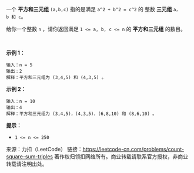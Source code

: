 一个 **平方和三元组** ```(a,b,c)``` 指的是满足 ```a^2 + b^2 = c^2``` 的 整数 **三元组** ```a，b 和 c```。

给你一个整数 ```n``` ，请你返回满足 ```1 <= a, b, c <= n``` 的 **平方和三元组** 的数目。

 

**示例 1：**
```
输入：n = 5
输出：2
解释：平方和三元组为 (3,4,5) 和 (4,3,5) 。
```
**示例 2：**
```
输入：n = 10
输出：4
解释：平方和三元组为 (3,4,5)，(4,3,5)，(6,8,10) 和 (8,6,10) 。
```

**提示：**

* ```1 <= n <= 250```

来源：力扣（LeetCode）
链接：https://leetcode-cn.com/problems/count-square-sum-triples
著作权归领扣网络所有。商业转载请联系官方授权，非商业转载请注明出处。